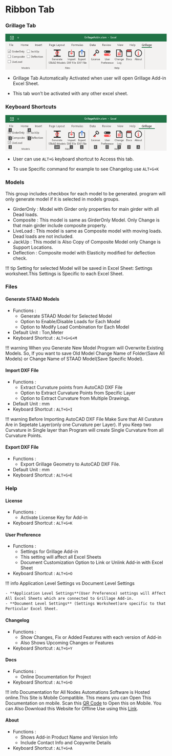 # Ribbon Tab

### Grillage Tab 

![](../assets/images/addinfull.png)

- Grillage Tab Automatically Activated when user will open Grillage Add-in Excel Sheet.

- This tab won’t be activated with any other excel sheet.


### Keyboard Shortcuts 

![](../assets/images/addinshortcuts.png)

- User can use `ALT+G` keyboard shortcut to Access this tab.

- To use Specific command for example to see Changelog use `ALT+G+K`

### Models

This group includes checkbox for each model to be generated. program will only generate model if it is selected in models groups.

- GirderOnly : Model with Girder only properties for main girder with all Dead loads.
- Composite : This model is same as GirderOnly Model. Only Change is that main girder include composite property.
- LiveLoad : This model is same as Composite model with moving loads. Dead loads are not included.
- JackUp : This model is Also Copy of Composite Model only Change is Support Locations.
- Deflection : Composite model with Elasticity modified for deflection check.

!!! tip
    Setting for selected Model will be saved in Excel Sheet: Settings worksheet.This Settings is Specific to each Excel Sheet.

### Files

#### Generate STAAD Models 

-  Functions :
	- Generate STAAD Model for Selected Model
	- Option to Enable/Disable Loads for Each Model
	- Option to Modify Load Combination for Each Model
- Default Unit : Ton,Meter
- Keyboard Shortcut : `ALT+G+G+M`

!!! warning
    When you Generate New Model Program will Overwrite Existing Models. So, If you want to save Old Model Change Name of Folder(Save All Models) or Change Name of STAAD Model(Save Specific Model).

#### Import DXF File

- Functions : 
	- Extract Curvature points from AutoCAD DXF File
	- Option to Extract Curvature Points from Specific Layer
	- Option to Extract Curvature from Multiple Drawings.
- Default Unit : mm
- Keyboard Shortcut : `ALT+G+I`

!!! warning
    Before Importing AutoCAD DXF File Make Sure that All Curature Are in Sepetate Layer(only one Curvature per Layer). If you Keep two Curvature in Single layer than Program will create Single Curvature from all Curvature Points.

#### Export DXF File

- Functions : 
	- Export Grillage Geometry to AutoCAD DXF File.
- Default Unit : mm
- Keyboard Shortcut : `ALT+G+E`

### Help

#### License

- Functions : 
	- Activate License Key for Add-in
- Keyboard Shortcut : `ALT+G+K`

#### User Preference

- Functions : 
	- Settings for Grillage Add-in
	- This setting will affect all Excel Sheets
	- Document Customization Option to Link or Unlink Add-in with Excel Sheet
- Keyboard Shortcut : `ALT+G+O`

!!! info
    Application Level Settings vs Document Level Settings

	- **Application Level Settings**(User Preference) settings will Affect All Excel Sheets which are connected to Grillage Add-in.
	- **Document Level Settings** (Settings Worksheet)are specific to that Perticular Excel Sheet.

	

#### Changelog

- Functions : 
	- Show Changes, Fix or Added Features with each version of Add-in
	- Also Shows Upcoming Changes or Features
- Keyboard Shortcut : `ALT+G+Y`

#### Docs

- Functions : 
	- Online Documentation for Project
- Keyboard Shortcut : `ALT+G+D`

!!! info
    Documentation for All Nodes Automations Software is Hosted online.This Site is Mobile Compatible. This means you can  Open This Documentation on mobile. Scan this [QR Code][1] to Open this on Mobile. You can Also Download this Website for Offline Use using this [Link][2].

[1]:../links.md#qr-code
[2]:../links.md#website-for-offline-use


#### About

- Functions : 
	- Shows Add-in Product Name and Version Info
	- Include Contact Info and Copywrite Details
- Keyboard Shortcut : `ALT+G+A`